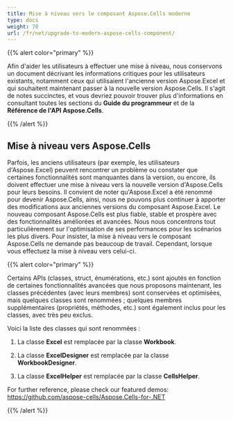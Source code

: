 ```yaml
---
title: Mise à niveau vers le composant Aspose.Cells moderne
type: docs
weight: 70
url: /fr/net/upgrade-to-modern-aspose-cells-component/
---
```


{{% alert color="primary" %}} 

Afin d'aider les utilisateurs à effectuer une mise à niveau, nous conservons un document décrivant les informations critiques pour les utilisateurs existants, notamment ceux qui utilisaient l'ancienne version Aspose.Excel et qui souhaitent maintenant passer à la nouvelle version Aspose.Cells. Il s'agit de notes succinctes, et vous devriez pouvoir trouver plus d'informations en consultant toutes les sections du **Guide du programmeur** et de la **Référence de l'API Aspose.Cells**.

{{% /alert %}} 
## **Mise à niveau vers Aspose.Cells**
Parfois, les anciens utilisateurs (par exemple, les utilisateurs d'Aspose.Excel) peuvent rencontrer un problème ou constater que certaines fonctionnalités sont manquantes dans la version, ou encore, ils doivent effectuer une mise à niveau vers la nouvelle version d'Aspose.Cells pour leurs besoins. Il convient de noter qu'Aspose.Excel a été renommé pour devenir Aspose.Cells, ainsi, nous ne pouvons plus continuer à apporter des modifications aux anciennes versions du composant Aspose.Excel. Le nouveau composant Aspose.Cells est plus fiable, stable et prospère avec des fonctionnalités améliorées et avancées. Nous nous concentrons tout particulièrement sur l'optimisation de ses performances pour les scénarios les plus divers. Pour insister, la mise à niveau vers le composant Aspose.Cells ne demande pas beaucoup de travail. Cependant, lorsque vous effectuez la mise à niveau vers celui-ci.

{{% alert color="primary" %}} 

Certains APIs (classes, struct, énumérations, etc.) sont ajoutés en fonction de certaines fonctionnalités avancées que nous proposons maintenant, les classes précédentes (avec leurs membres) sont conservées et optimisées, mais quelques classes sont renommées ; quelques membres supplémentaires (propriétés, méthodes, etc.) sont également inclus pour les classes, avec très peu exclus.

Voici la liste des classes qui sont renommées :

1. La classe **Excel** est remplacée par la classe **Workbook**.

2. La classe **ExcelDesigner** est remplacée par la classe **WorkbookDesigner**.

3. La classe **ExcelHelper** est remplacée par la classe **CellsHelper**.

For further reference, please check our featured demos: <https://github.com/aspose-cells/Aspose.Cells-for-.NET>

{{% /alert %}}
